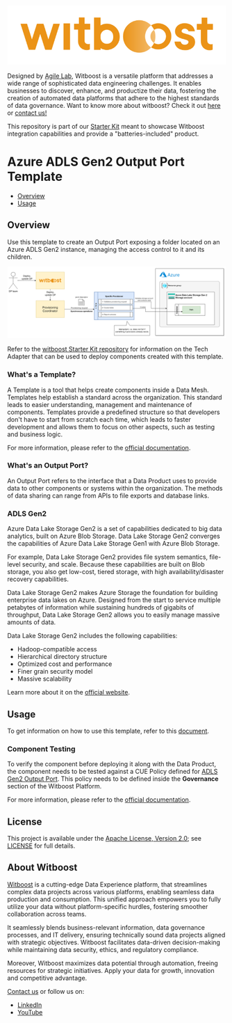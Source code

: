 <p align="center">
    <a href="https://www.agilelab.it/witboost">
        <img src="docs/img/witboost_logo.svg" alt="witboost" width=600 >
    </a>
</p>

Designed by [Agile Lab](https://www.agilelab.it/), Witboost is a versatile platform that addresses a wide range of sophisticated data engineering challenges. It enables businesses to discover, enhance, and productize their data, fostering the creation of automated data platforms that adhere to the highest standards of data governance. Want to know more about witboost? Check it out [here](https://www.witboost.com) or [contact us!](https://www.witboost.com/contact-us)

This repository is part of our [Starter Kit](https://github.com/agile-lab-dev/witboost-starter-kit) meant to showcase Witboost integration capabilities and provide a "batteries-included" product.

# Azure ADLS Gen2 Output Port Template

- [Overview](#overview)
- [Usage](#usage)

## Overview

Use this template to create an Output Port exposing a folder located on an Azure ADLS Gen2 instance, managing the access control to it and its children.

![Overview](docs/img/hld-Provisioning.png)

Refer to the [witboost Starter Kit repository](https://github.com/agile-lab-dev/witboost-starter-kit) for information on the Tech Adapter that can be used to deploy components created with this template.

### What's a Template?

A Template is a tool that helps create components inside a Data Mesh. Templates help establish a standard across the organization. This standard leads to easier understanding, management and maintenance of components. Templates provide a predefined structure so that developers don't have to start from scratch each time, which leads to faster development and allows them to focus on other aspects, such as testing and business logic.

For more information, please refer to the [official documentation](https://docs.witboost.com/docs/p1_user/p6_advanced/p6_1_templates/#getting-started).

### What's an Output Port?

An Output Port refers to the interface that a Data Product uses to provide data to other components or systems within the organization. The methods of data sharing can range from APIs to file exports and database links.

### ADLS Gen2

Azure Data Lake Storage Gen2 is a set of capabilities dedicated to big data analytics, built on Azure Blob Storage. Data Lake Storage Gen2 converges the capabilities of Azure Data Lake Storage Gen1 with Azure Blob Storage.

For example, Data Lake Storage Gen2 provides file system semantics, file-level security, and scale. Because these capabilities are built on Blob storage, you also get low-cost, tiered storage, with high availability/disaster recovery capabilities.

Data Lake Storage Gen2 makes Azure Storage the foundation for building enterprise data lakes on Azure. Designed from the start to service multiple petabytes of information while sustaining hundreds of gigabits of throughput, Data Lake Storage Gen2 allows you to easily manage massive amounts of data.

Data Lake Storage Gen2 includes the following capabilities:

- Hadoop-compatible access
- Hierarchical directory structure
- Optimized cost and performance
- Finer grain security model
- Massive scalability

Learn more about it on the [official website](https://learn.microsoft.com/en-us/azure/storage/blobs/data-lake-storage-introduction).

## Usage

To get information on how to use this template, refer to this [document](./docs/index.md).

### Component Testing

To verify the component before deploying it along with the Data Product, the component needs to be tested against a CUE Policy defined for [ADLS Gen2 Output Port](./policies/outputport.cue). This policy needs to be defined inside the **Governance** section of the Witboost Platform.

For more information, please refer to the [official documentation](https://docs.witboost.com/docs/p1_user/p5_managing_policies/p5_1_overview).


## License

This project is available under the [Apache License, Version 2.0](https://opensource.org/licenses/Apache-2.0); see [LICENSE](LICENSE) for full details.

## About Witboost

[Witboost](https://witboost.com/) is a cutting-edge Data Experience platform, that streamlines complex data projects across various platforms, enabling seamless data production and consumption. This unified approach empowers you to fully utilize your data without platform-specific hurdles, fostering smoother collaboration across teams.

It seamlessly blends business-relevant information, data governance processes, and IT delivery, ensuring technically sound data projects aligned with strategic objectives. Witboost facilitates data-driven decision-making while maintaining data security, ethics, and regulatory compliance.

Moreover, Witboost maximizes data potential through automation, freeing resources for strategic initiatives. Apply your data for growth, innovation and competitive advantage.

[Contact us](https://witboost.com/contact-us) or follow us on:

- [LinkedIn](https://www.linkedin.com/showcase/witboost/)
- [YouTube](https://www.youtube.com/@witboost-platform)